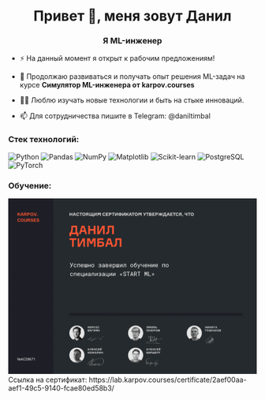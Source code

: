 <h1 align="center">Привет 👋, меня зовут Данил</h1>
<h3 align="center">Я ML-инженер</h3>

- ⚡ На данный момент я открыт к рабочим предложениям!

- 🌱 Продолжаю развиваться и получать опыт решения ML-задач на курсе **Симулятор ML-инженера от karpov.courses**

- 👨‍💻 Люблю изучать новые технологии и быть на стыке инноваций.

- 📫 Для сотрудничества пишите в Telegram: @daniltimbal 

<h3 align="left">Стек технологий:</h3>
<p align="left">
  <img src="https://www.python.org/static/community_logos/python-logo-generic.svg" title="Python" height="50"/>
  <img src="https://upload.wikimedia.org/wikipedia/commons/e/ed/Pandas_logo.svg" title="Pandas" height="50"/>
  <img src="https://upload.wikimedia.org/wikipedia/commons/3/31/NumPy_logo_2020.svg" title="NumPy" height="50"/>
  <img src="https://upload.wikimedia.org/wikipedia/commons/8/84/Matplotlib_icon.svg" title="Matplotlib" height="50"/>
  <img src="https://upload.wikimedia.org/wikipedia/commons/0/05/Scikit_learn_logo_small.svg" title="Scikit-learn" height="50"/>
  <img src="https://upload.wikimedia.org/wikipedia/commons/2/29/Postgresql_elephant.svg" title="PostgreSQL" height="50"/>
  <img src="https://upload.wikimedia.org/wikipedia/commons/1/10/PyTorch_logo_icon.svg" title="PyTorch" height="50"/>
</p>


<h3 align="left">Обучение:</h3>
<img src="Сертификат_Фото.png" alt="Обучение">
Ссылка на сертификат: https://lab.karpov.courses/certificate/2aef00aa-aef1-49c5-9140-fcae80ed58b3/